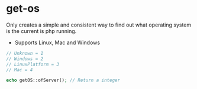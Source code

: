 get-os
================
Only creates a simple and consistent way to find out what operating system is the current is php running.

* Supports Linux, Mac and Windows

```php
// Unknown = 1
// Windows = 2
// LinuxPlatform = 3
// Mac = 4

echo getOS::ofServer(); // Return a integer
```
